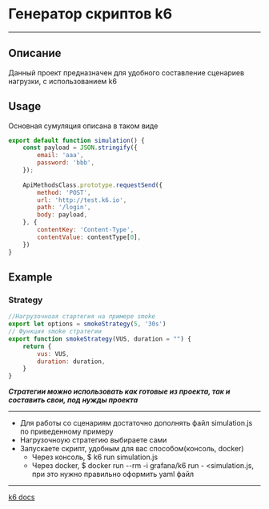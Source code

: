 # **Генератор скриптов k6** 

___
## Описание
Данный проект предназначен для удобного составление сценариев нагрузки, с использованием k6

## Usage
Основная сумуляция описана в таком виде
```javascript
export default function simulation() {
	const payload = JSON.stringify({
		email: 'aaa',
		password: 'bbb',
	});
	
	ApiMethodsClass.prototype.requestSend({
		method: 'POST',
		url: 'http://test.k6.io',
		path: '/login',
		body: payload,
	}, {
		contentKey: 'Content-Type',
		contentValue: contentType[0],
	})
}
```

## Example

### Strategy
```javascript
//Нагрузочноая стартегия на примере smoke
export let options = smokeStrategy(5, '30s')
// Функция smoke стратегии 
export function smokeStrategy(VUS, duration = "") {
	return {
		vus: VUS,
		duration: duration,
	}
}
```
___Стратегии можно использовать как готовые из проекта, так и составить свои, под нужды проекта___
___
+ Для работы со сценариям достаточно дополнять файл simulation.js по приведенному примеру
+ Нагрузочноую стратегию выбираете сами 
+ Запускаете скрипт, удобным для вас способом(консоль, docker)
  + Через консоль, $ k6 run simulation.js
  + Через docker, $ docker run --rm -i grafana/k6 run - <simulation.js, при это нужно правильно оформить yaml файл 
___

[k6 docs](https://k6.io/docs/)